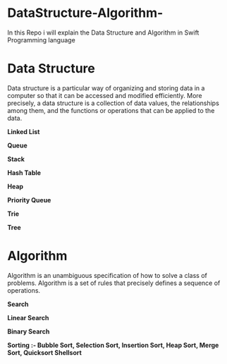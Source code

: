 # DataStructure-Algorithm-
In this Repo i will explain the Data Structure and Algorithm in Swift Programming language

# Data Structure

Data structure is a particular way of organizing and storing data in a computer so that it can be accessed and modified efficiently. More precisely, a data structure is a collection of data values, the relationships among them, and the functions or operations that can be applied to the data.

**Linked List**

**Queue**

**Stack**

**Hash Table**

**Heap**

**Priority Queue**

**Trie**

**Tree**

# Algorithm

Algorithm is an unambiguous specification of how to solve a class of problems. Algorithm is a set of rules that precisely defines a sequence of operations.

**Search**

**Linear Search**

**Binary Search**



**Sorting :-
Bubble Sort,
Selection Sort,
Insertion Sort,
Heap Sort,
Merge Sort,
Quicksort 
Shellsort**
